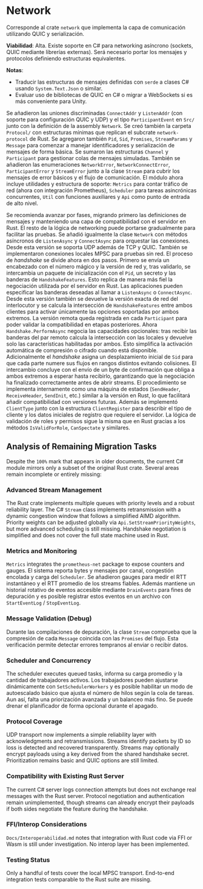 # Network

Corresponde al crate `network` que implementa la capa de comunicación utilizando QUIC y serialización.

**Viabilidad**: Alta. Existe soporte en C# para networking asíncrono (sockets, QUIC mediante librerías externas). Será necesario portar los mensajes y protocolos definiendo estructuras equivalentes.

**Notas**:
- Traducir las estructuras de mensajes definidas con `serde` a clases C# usando `System.Text.Json` o similar.
- Evaluar uso de bibliotecas de QUIC en C# o migrar a WebSockets si es más conveniente para Unity.

Se añadieron las uniones discriminadas `ConnectAddr` y `ListenAddr` (con soporte para configuración QUIC y UDP) y el tipo `ParticipantEvent` en `Src/` junto con la definición de la assembly `Network`.
Se creó también la carpeta `Protocol/` con estructuras mínimas que replican el subcrate `network-protocol` de Rust.
Se agregaron también `Pid`, `Sid`, `Promises`, `StreamParams` y `Message` para comenzar a manejar identificadores y serialización de mensajes de forma básica.
Se sumaron las estructuras `Channel` y `Participant` para gestionar colas de mensajes simuladas. También se añadieron las enumeraciones `NetworkError`, `NetworkConnectError`, `ParticipantError` y `StreamError` junto a la clase `Stream` para cubrir los mensajes de error básicos y el flujo de comunicación.
El módulo ahora incluye utilidades y estructura de soporte:
`Metrics` para contar tráfico de red (ahora con integración Prometheus), `Scheduler` para tareas asincrónicas concurrentes, `Util` con funciones auxiliares y `Api` como punto de entrada de alto nivel.

Se recomienda avanzar por fases, migrando primero las definiciones de mensajes y manteniendo una capa de compatibilidad con el servidor en Rust. El resto de la lógica de networking puede portarse gradualmente para facilitar las pruebas.
Se añadió igualmente la clase `Network` con métodos asíncronos de `ListenAsync` y `ConnectAsync` para orquestar las conexiones. Desde esta versión se soporta UDP además de TCP y QUIC. También se implementaron conexiones locales MPSC para pruebas sin red.
El proceso de *handshake* se divide ahora en dos pasos. Primero se envía un encabezado con el número mágico y la versión de red y, tras validarlo, se intercambia un paquete de inicialización con el `Pid`, un secreto y las banderas de `HandshakeFeatures`. Esto replica de manera más fiel la negociación utilizada por el servidor en Rust. Las aplicaciones pueden especificar las banderas deseadas al llamar a `ListenAsync` o `ConnectAsync`.
Desde esta versión también se devuelve la versión exacta de red del interlocutor y se calcula la intersección de `HandshakeFeatures` entre ambos clientes para activar únicamente las opciones soportadas por ambos extremos. La versión remota queda registrada en cada `Participant` para poder validar la compatibilidad en etapas posteriores.
Ahora `Handshake.PerformAsync` negocia las capacidades opcionales: tras recibir las banderas del par remoto calcula la intersección con las locales y devuelve solo las características habilitadas por ambos. Esto simplifica la activación automática de compresión o cifrado cuando está disponible.
Adicionalmente el *handshake* asigna un desplazamiento inicial de `Sid` para que cada parte numere sus flujos en rangos distintos evitando colisiones.
El intercambio concluye con el envío de un byte de confirmación que obliga a ambos extremos a esperar hasta recibirlo, garantizando que la negociación ha finalizado correctamente antes de abrir streams.
El procedimiento se implementa internamente como una máquina de estados (`SendHeader`, `ReceiveHeader`, `SendInit`, etc.) similar a la versión en Rust, lo que facilitará añadir compatibilidad con versiones futuras.
Además se implementó `ClientType` junto con la estructura `ClientRegister` para
describir el tipo de cliente y los datos iniciales de registro que requiere el
servidor. La lógica de validación de roles y permisos sigue la misma que en
Rust gracias a los métodos `IsValidForRole`, `CanSpectate` y similares.

## Analysis of Remaining Migration Tasks

Despite the `100%` mark that appears in older documents, the current C# module
mirrors only a subset of the original Rust crate. Several areas remain
incomplete or entirely missing:


### Advanced Stream Management

The Rust crate implements multiple queues with priority levels and a robust
reliability layer. The C# `Stream` class implements retransmission with a
dynamic congestion window that follows a simplified AIMD algorithm. Priority
weights can be adjusted globally via `Api.SetStreamPriorityWeights`, but more
advanced scheduling is still missing.
Handshake negotiation is simplified and does not cover the full state machine
used in Rust.

### Metrics and Monitoring

`Metrics` integrates the `prometheus-net` package to expose counters and gauges.
El sistema reporta bytes y mensajes por canal, congestión encolada y carga del
`Scheduler`. Se añadieron gauges para medir el RTT instantáneo y el RTT promedio de los streams fiables.
Además mantiene un historial rotativo de eventos accesible mediante `DrainEvents` para fines de depuración y es posible
registrar estos eventos en un archivo con `StartEventLog` / `StopEventLog`.

### Message Validation (Debug)

Durante las compilaciones de depuración, la clase `Stream` comprueba que la compresión de cada `Message` coincida con las `Promises` del flujo. Esta verificación permite detectar errores tempranos al enviar o recibir datos.

### Scheduler and Concurrency

The scheduler executes queued tasks, informa su carga promedio y la cantidad
de trabajadores activos. Los trabajadores pueden ajustarse dinámicamente con
`SetSchedulerWorkers` y es posible habilitar un modo de autoescalado básico
que ajusta el número de hilos según la cola de tareas. Aun así, falta una
priorización avanzada y un balanceo más fino. Se puede drenar el planificador
de forma opcional durante el apagado.

### Protocol Coverage

UDP transport now implements a simple reliability layer with acknowledgments
and retransmissions. Streams identify packets by ID so loss is detected and
recovered transparently. Streams may optionally encrypt payloads using a key
derived from the shared handshake secret. Prioritization remains basic and
QUIC options are still limited.

### Compatibility with Existing Rust Server

The current C# server logs connection attempts but does not exchange real
messages with the Rust server. Protocol negotiation and authentication remain
unimplemented, though streams can already encrypt their payloads if both sides
negotiate the feature during the handshake.

### FFI/Interop Considerations

`Docs/Interoperabilidad.md` notes that integration with Rust code via FFI or
Wasm is still under investigation. No interop layer has been implemented.

### Testing Status

Only a handful of tests cover the local MPSC transport. End-to-end integration
tests comparable to the Rust suite are missing.
